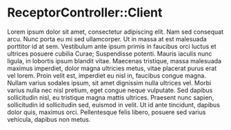 # ReceptorController::Client

Lorem ipsum dolor sit amet, consectetur adipiscing elit. Nam sed consequat arcu. Nunc porta eu mi sed ullamcorper. Ut in massa at est malesuada porttitor id at sem. Vestibulum ante ipsum primis in faucibus orci luctus et ultrices posuere cubilia Curae; Suspendisse potenti. Mauris iaculis nunc ligula, in lobortis ipsum blandit vitae. Maecenas tristique, massa malesuada maximus imperdiet, dolor magna ultricies metus, vitae placerat purus erat vel lorem. Proin velit est, imperdiet eu nisl in, faucibus congue magna. Nullam varius sodales ipsum, sit amet dignissim nulla ultrices vel. Morbi varius nulla nec nisl pretium, eget congue neque vulputate. Sed dapibus sollicitudin nisl, eu tristique magna mattis ultrices. Praesent nunc sapien, sollicitudin id sollicitudin sed, euismod in velit. Ut id ante tincidunt, dapibus dolor quis, maximus orci. Pellentesque felis libero, posuere sed varius vehicula, dapibus non metus.
